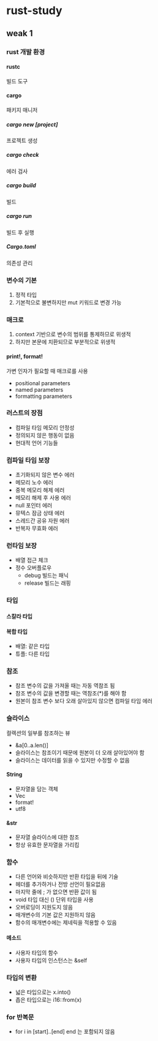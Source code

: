 # rust-study

## weak 1

### rust 개발 환경

#### rustc
빌드 도구

#### cargo
패키지 매니저

##### cargo new [project]
프로젝트 생성

##### cargo check
에러 검사

##### cargo build
빌드

##### cargo run
빌드 후 실행

##### Cargo.toml
의존성 관리

### 변수의 기본
1. 정적 타입
2. 기본적으로 불변하지만 mut 키워드로 변경 가능

### 매크로
1. context 기반으로 변수의 범위를 통제하므로 위생적
2. 하지만 본문에 치환되므로 부분적으로 위생적

#### print!, format!
가변 인자가 필요할 때 매크로를 사용

- positional parameters
- named parameters
- formatting parameters

### 러스트의 장점

- 컴파일 타임 메모리 안정성
- 정의되지 않은 행동이 없음
- 현대적 언어 기능들

### 컴파일 타임 보장

- 초기화되지 않은 변수 에러
- 메모리 노수 에러
- 중복 메모리 해제 에러
- 메모리 해제 후 사용 에러
- null 포인터 에러
- 뮤텍스 잠금 상태 에러
- 스레드간 공유 자원 에러
- 반복자 무효화 에러

### 런타임 보장
    
- 배열 접근 체크
- 정수 오버플로우
    - debug 빌드는 패닉
    - release 빌드는 래핑

### 타입

#### 스칼라 타입

#### 복합 타입

- 배열: 같은 타입
- 튜플: 다른 타입

### 참조

- 참조 변수의 값을 가져올 때는 자동 역참조 됨
- 참조 변수의 값을 변경할 때는 역참조(*)를 해야 함
- 원본이 참조 변수 보다 오래 살아있지 않으면 컴파일 타임 에러

### 슬라이스
컬렉션의 일부를 참조하는 뷰

- &a[0..a.len()]
- 슬라이스는 참조이기 때문에 원본이 더 오래 살아있어야 함
- 슬라이스는 데이터를 읽을 수 있지만 수정할 수 없음

#### String

- 문자열을 담는 객체
- Vec<u8>
- format!
- utf8

#### &str

- 문자열 슬라이스에 대한 참조
- 항상 유효한 문자열을 가리킴

### 함수

- 다른 언어와 비슷하지만 반환 타입을 뒤에 기술
- 헤더를 추가하거나 전방 선언이 필요없음
- 마지막 줄에 ; 가 없으면 반환 값이 됨
- void 타입 대신 () 단위 타입을 사용
- 오버로딩이 지원도지 않음
- 매개변수의 기본 값은 지원하지 않음
- 함수의 매개변수에는 제네릭을 적용할 수 있음

#### 메소드

- 사용자 타입의 함수
- 사용자 타입의 인스턴스는 &self

### 타입의 변환

- 넓은 타입으로는 x.into() 
- 좁은 타입으로는 i16::from(x)

### for 반복문

- for i in [start]..[end] end 는 포함되지 않음
